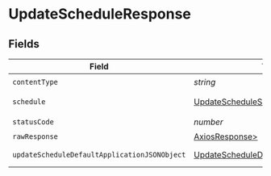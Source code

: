 # UpdateScheduleResponse


## Fields

| Field                                                                                                   | Type                                                                                                    | Required                                                                                                | Description                                                                                             |
| ------------------------------------------------------------------------------------------------------- | ------------------------------------------------------------------------------------------------------- | ------------------------------------------------------------------------------------------------------- | ------------------------------------------------------------------------------------------------------- |
| `contentType`                                                                                           | *string*                                                                                                | :heavy_check_mark:                                                                                      | N/A                                                                                                     |
| `schedule`                                                                                              | [UpdateScheduleSchedule](../../models/operations/updatescheduleschedule.md)                             | :heavy_minus_sign:                                                                                      | A schedule object.                                                                                      |
| `statusCode`                                                                                            | *number*                                                                                                | :heavy_check_mark:                                                                                      | N/A                                                                                                     |
| `rawResponse`                                                                                           | [AxiosResponse>](https://axios-http.com/docs/res_schema)                                                | :heavy_minus_sign:                                                                                      | N/A                                                                                                     |
| `updateScheduleDefaultApplicationJSONObject`                                                            | [UpdateScheduleDefaultApplicationJSON](../../models/operations/updatescheduledefaultapplicationjson.md) | :heavy_minus_sign:                                                                                      | Error response.                                                                                         |